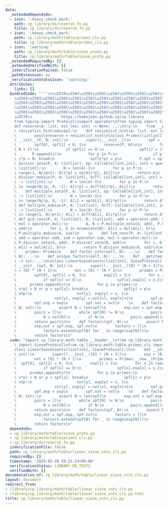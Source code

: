 ```yaml
---
data:
  _extendedDependsOn:
  - icon: ':heavy_check_mark:'
    path: cp_library/ds/reserve_fn.py
    title: cp_library/ds/reserve_fn.py
  - icon: ':heavy_check_mark:'
    path: cp_library/math/table/primes_cls.py
    title: cp_library/math/table/primes_cls.py
  - icon: ':warning:'
    path: cp_library/math/table/sieve_proto.py
    title: cp_library/math/table/sieve_proto.py
  _extendedRequiredBy: []
  _extendedVerifiedWith: []
  _isVerificationFailed: false
  _pathExtension: py
  _verificationStatusIcon: ':warning:'
  attributes:
    links: []
  bundledCode: "'''\n\u257A\u2501\u2501\u2501\u2501\u2501\u2501\u2501\u2501\u2501\u2501\
    \u2501\u2501\u2501\u2501\u2501\u2501\u2501\u2501\u2501\u2501\u2501\u2501\u2501\
    \u2501\u2501\u2501\u2501\u2501\u2501\u2501\u2501\u2501\u2501\u2501\u2501\u2501\
    \u2501\u2501\u2501\u2501\u2501\u2501\u2501\u2501\u2501\u2501\u2501\u2501\u2501\
    \u2501\u2501\u2501\u2501\u2501\u2501\u2501\u2501\u2501\u2501\u2501\u2501\u2501\
    \u2578\n             https://kobejean.github.io/cp-library               \n'''\n\
    from typing import Protocol\nimport operator\nfrom typing import Callable\n\n\n\
    def reserve(A: list, est_len: int) -> None: ...\ntry:\n    from __pypy__ import\
    \ resizelist_hint\nexcept:\n    def resizelist_hint(A: list, est_len: int):\n\
    \        pass\nreserve = resizelist_hint\n\nclass Primes(list[int]):\n    def\
    \ __init__(P, N: int):\n        super().__init__()\n        spf = [0] * (N + 1)\n\
    \        spf[0], spf[1] = 0, 1\n        reserve(P, N)\n\n        for i in range(2,\
    \ N + 1):\n            if spf[i] == 0:\n                spf[i] = i\n         \
    \       P.append(i)\n            for p in P:\n                if p > spf[i] or\
    \ i*p > N: break\n                spf[i*p] = p\n        P.spf = spf\n\n    def\
    \ divisor_zeta(P, A: list[int], op: Callable[[int,int], int] = operator.add) ->\
    \ list[int]:\n        N = len(A)-1\n        for p in P:\n            for i in\
    \ range(1, N//p+1): A[i*p] = op(A[i*p], A[i])\n        return A\n    \n    def\
    \ divisor_mobius(P, A: list[int], diff: Callable[[int,int], int] = operator.sub)\
    \ -> list[int]:\n        N = len(A)-1\n        for p in P:\n            for i\
    \ in range(N//p, 0, -1): A[i*p] = diff(A[i*p], A[i])\n        return A\n    \n\
    \    def multiple_zeta(P, A: list[int], op: Callable[[int,int], int] = operator.add)\
    \ -> list[int]:\n        N = len(A)-1\n        for p in P:\n            for i\
    \ in range(N//p, 0, -1): A[i] = op(A[i], A[i*p])\n        return A\n    \n   \
    \ def multiple_mobius(P, A: list[int], diff: Callable[[int,int], int] = operator.sub)\
    \ -> list[int]:\n        N = len(A)-1\n        for p in P:\n            for i\
    \ in range(1, N//p+1): A[i] = diff(A[i], A[i*p])\n        return A\n    \n   \
    \ def gcd_conv(P, A: list[int], B: list[int], add = operator.add, sub = operator.sub,\
    \ mul = operator.mul):\n        A, B = P.multiple_zeta(A, add), P.multiple_zeta(B,\
    \ add)\n        for i, b in enumerate(B): A[i] = mul(A[i], b)\n        return\
    \ P.multiple_mobius(A, sub)\n    \n    def lcm_conv(P, A: list[int], B: list[int],\
    \ add = operator.add, sub = operator.sub, mul = operator.mul):\n        A, B =\
    \ P.divisor_zeta(A, add), P.divisor_zeta(B, add)\n        for i, b in enumerate(B):\
    \ A[i] = mul(A[i], b)\n        return P.divisor_mobius(A, sub)\n\nclass SieveProtocol(Protocol):\n\
    \    primes: Primes\n    def factor_cnts(self, N): ...\n    def factors(self,\
    \ N): ...\n    def unique_factors(self, N): ...\n    def __getitem__(self, key)\
    \ -> int: ...\n\nclass LinearSieveCounts(list[int], SieveProtocol):\n\n    def\
    \ __init__(spf, N: int):\n        super().__init__([0] * (N + 1))\n        exp\
    \ = [0] * (N + 1)\n        nxt = [0] * (N + 1)\n        primes = Primes.__new__(Primes)\n\
    \        spf[0], spf[1] = 0, 1\n        exp[1] = 1\n        for x in range(2,N+1):\n\
    \            if spf[x] == 0:\n                spf[x],exp[x] = x,1\n          \
    \      primes.append(x)\n            for p in primes:\n                if (y :=\
    \ x*p) > N or p > spf[x]: break\n                spf[y] = p\n                if\
    \ x%p:\n                    nxt[y], exp[y] = x, 1\n                else:\n   \
    \                 nxt[y], exp[y] = nxt[x], exp[x]+1\n        spf.primes = primes\n\
    \        spf.exp = exp\n        spf.nxt = nxt\n    \n    def factor_cnts(spf,\
    \ N: int):\n        assert N < len(spf)\n        exp,nxt = spf.exp, spf.nxt\n\
    \        pairs = []\n        while spf[N] != N:\n            pairs.append((spf[N],exp[N]))\n\
    \            N = nxt[N]\n        if N:\n            pairs.append((spf[N],exp[N]))\n\
    \        return pairs\n\n    def factors(spf, N):\n        assert N < len(spf)\n\
    \        exp,nxt = spf.exp, spf.nxt\n        factors = []\n        while N > 1:\n\
    \            factors.extend(spf[N] for _ in range(exp[N]))\n            N = nxt[N]\n\
    \        return factors\n"
  code: "import cp_library.math.table.__header__\nfrom cp_library.math.table.sieve_proto\
    \ import SieveProtocol\nfrom cp_library.math.table.primes_cls import Primes\n\n\
    class LinearSieveCounts(list[int], SieveProtocol):\n\n    def __init__(spf, N:\
    \ int):\n        super().__init__([0] * (N + 1))\n        exp = [0] * (N + 1)\n\
    \        nxt = [0] * (N + 1)\n        primes = Primes.__new__(Primes)\n      \
    \  spf[0], spf[1] = 0, 1\n        exp[1] = 1\n        for x in range(2,N+1):\n\
    \            if spf[x] == 0:\n                spf[x],exp[x] = x,1\n          \
    \      primes.append(x)\n            for p in primes:\n                if (y :=\
    \ x*p) > N or p > spf[x]: break\n                spf[y] = p\n                if\
    \ x%p:\n                    nxt[y], exp[y] = x, 1\n                else:\n   \
    \                 nxt[y], exp[y] = nxt[x], exp[x]+1\n        spf.primes = primes\n\
    \        spf.exp = exp\n        spf.nxt = nxt\n    \n    def factor_cnts(spf,\
    \ N: int):\n        assert N < len(spf)\n        exp,nxt = spf.exp, spf.nxt\n\
    \        pairs = []\n        while spf[N] != N:\n            pairs.append((spf[N],exp[N]))\n\
    \            N = nxt[N]\n        if N:\n            pairs.append((spf[N],exp[N]))\n\
    \        return pairs\n\n    def factors(spf, N):\n        assert N < len(spf)\n\
    \        exp,nxt = spf.exp, spf.nxt\n        factors = []\n        while N > 1:\n\
    \            factors.extend(spf[N] for _ in range(exp[N]))\n            N = nxt[N]\n\
    \        return factors\n"
  dependsOn:
  - cp_library/math/table/sieve_proto.py
  - cp_library/math/table/primes_cls.py
  - cp_library/ds/reserve_fn.py
  isVerificationFile: false
  path: cp_library/math/table/linear_sieve_cnts_cls.py
  requiredBy: []
  timestamp: '2025-03-28 19:21:24+09:00'
  verificationStatus: LIBRARY_NO_TESTS
  verifiedWith: []
documentation_of: cp_library/math/table/linear_sieve_cnts_cls.py
layout: document
redirect_from:
- /library/cp_library/math/table/linear_sieve_cnts_cls.py
- /library/cp_library/math/table/linear_sieve_cnts_cls.py.html
title: cp_library/math/table/linear_sieve_cnts_cls.py
---
```

